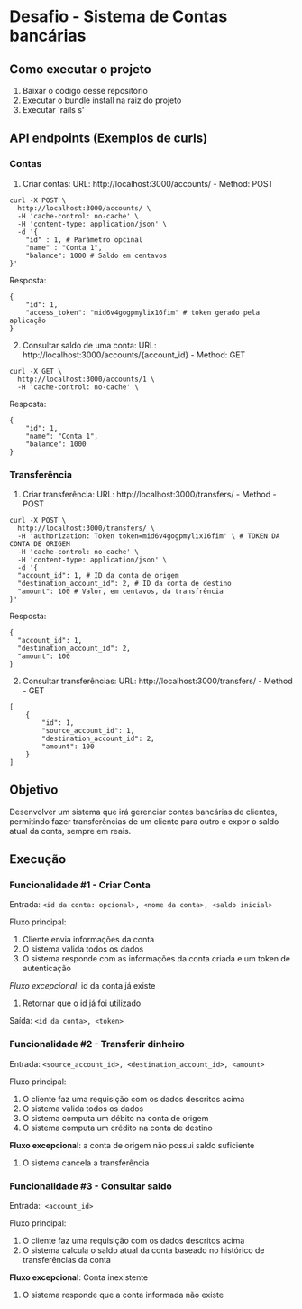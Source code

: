 # Desafio - Sistema de Contas bancárias

## Como executar o projeto
1. Baixar o código desse repositório
2. Executar o bundle install na raiz do projeto
3. Executar 'rails s'

## API endpoints (Exemplos de curls)

### Contas
1. Criar contas: URL: http://localhost:3000/accounts/ - Method: POST
```shell
curl -X POST \
  http://localhost:3000/accounts/ \
  -H 'cache-control: no-cache' \
  -H 'content-type: application/json' \
  -d '{
  	"id" : 1, # Parâmetro opcinal
	"name" : "Conta 1",
	"balance": 1000 # Saldo em centavos
}'
```
Resposta:
```
{
    "id": 1,
    "access_token": "mid6v4gogpmylix16fim" # token gerado pela aplicação
}
```
2. Consultar saldo de uma conta: URL: http://localhost:3000/accounts/{account_id} - Method: GET
```shell
curl -X GET \
  http://localhost:3000/accounts/1 \
  -H 'cache-control: no-cache' \
```
Resposta:
```
{
    "id": 1,
    "name": "Conta 1",
    "balance": 1000
}
```
### Transferência
1. Criar transferência: URL: http://localhost:3000/transfers/ - Method - POST
```shell
curl -X POST \
  http://localhost:3000/transfers/ \
  -H 'authorization: Token token=mid6v4gogpmylix16fim' \ # TOKEN DA CONTA DE ORIGEM
  -H 'cache-control: no-cache' \
  -H 'content-type: application/json' \
  -d '{
  "account_id": 1, # ID da conta de origem
  "destination_account_id": 2, # ID da conta de destino
  "amount": 100 # Valor, em centavos, da transfrência
}'
```
Resposta:
```
{
  "account_id": 1,
  "destination_account_id": 2, 
  "amount": 100
}
```
2. Consultar transferências: URL: http://localhost:3000/transfers/ - Method - GET
```shell
[
    {
        "id": 1,
        "source_account_id": 1,
        "destination_account_id": 2,
        "amount": 100
    }
]
```

## Objetivo

Desenvolver um sistema que irá gerenciar contas bancárias de clientes, permitindo fazer transferências de um cliente para outro e expor o saldo atual da conta, sempre em reais.

## Execução

### Funcionalidade #1 - Criar Conta

Entrada: `<id da conta: opcional>, <nome da conta>, <saldo inicial>`

Fluxo principal:

1. Cliente envia informações da conta
2. O sistema valida todos os dados
3. O sistema responde com as informações da conta criada e um token de autenticação

*Fluxo excepcional*: id da conta já existe

1. Retornar que o id já foi utilizado

Saída: `<id da conta>, <token>`

### Funcionalidade #2 - Transferir dinheiro

Entrada: ​ `<source_account_id>, <destination_account_id>, <amount>`

Fluxo principal:

1. O cliente faz uma requisição com os dados descritos acima
2. O sistema valida todos os dados
3. O sistema computa um débito na conta de origem
4. O sistema computa um crédito na conta de destino

**Fluxo excepcional**: a conta de origem não possui saldo suficiente

1. O sistema cancela a transferência

### Funcionalidade #3 - Consultar saldo
Entrada: ​ `<account_id>`

Fluxo principal:
1. O cliente faz uma requisição com os dados descritos acima
2. O sistema calcula o saldo atual da conta baseado no histórico de transferências
da conta

**Fluxo excepcional**: Conta inexistente
1. O sistema responde que a conta informada não existe
